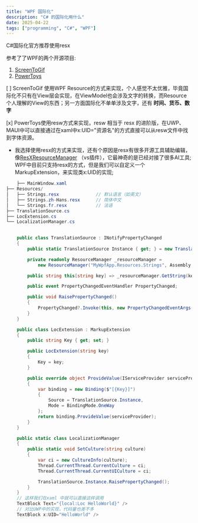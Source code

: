 ```yaml
---
title: "WPF 国际化"
description: "C# 的国际化用什么"
date: 2025-04-22
tags: ["programming", "C#", "WPF"]
---
```


C#国际化官方推荐使用resx

参考了了WPF的两个开源项目:
1. [ScreenToGif](https://github.com/NickeManarin/ScreenToGif) 
2. [PowerToys](https://github.com/microsoft/PowerToys)

[ ] ScreenToGif 使用WPF Resource的方式来实现，个人感觉不太优雅，毕竟国际化不只有在View层会实现，在ViewModel也会涉及文字的转换，而Resource个人理解的View的东西；另一方面国际化不单单涉及文字，还有 **时间、货币、数字**

[x] PowerToys使用resw方式来实现，resw 相当于 resx 的进阶版，在UWP、MAUI中可以直接通过在xaml中x:UID="资源名"的方式直接可以从resw文件中找到字体资源。

- 我选择使用resx的方式来实现，还有个原因是resx有很多开源工具辅助编辑，像[ResXResourceManager](https://github.com/dotnet/ResXResourceManager)
（vs插件），它最神奇的是已经对接了很多AI工具; WPF中目前只支持resx的方式，但是我们可以自定义一个MarkupExtension，来实现类x:UID的实现;
``` C#
    ├── MainWindow.xaml
├── Resources/
│   ├── Strings.resx              // 默认语言（如英文）
│   ├── Strings.zh-Hans.resx      // 简体中文
│   └── Strings.fr.resx           // 法语
├── TranslationSource.cs
├── LocExtension.cs
└── LocalizationManager.cs

    
    public class TranslationSource : INotifyPropertyChanged
    {
        public static TranslationSource Instance { get; } = new TranslationSource();

        private readonly ResourceManager _resourceManager =
            new ResourceManager("MyWpfApp.Resources.Strings", Assembly.GetExecutingAssembly());

        public string this[string key] => _resourceManager.GetString(key, CultureInfo.CurrentUICulture);

        public event PropertyChangedEventHandler PropertyChanged;

        public void RaisePropertyChanged()
        {
            PropertyChanged?.Invoke(this, new PropertyChangedEventArgs(string.Empty));
        }
    }

    public class LocExtension : MarkupExtension
    {
        public string Key { get; set; }

        public LocExtension(string key)
        {
            Key = key;
        }

        public override object ProvideValue(IServiceProvider serviceProvider)
        {
            var binding = new Binding($"[{Key}]")
            {
                Source = TranslationSource.Instance,
                Mode = BindingMode.OneWay
            };
            return binding.ProvideValue(serviceProvider);
        }
    }

    public static class LocalizationManager
    {
        public static void SetCulture(string culture)
        {
            var ci = new CultureInfo(culture);
            Thread.CurrentThread.CurrentCulture = ci;
            Thread.CurrentThread.CurrentUICulture = ci;

            TranslationSource.Instance.RaisePropertyChanged();
        }
    }
    // 这样我们在xaml 中就可以直接这样调用
    TextBlock Text="{local:Loc HelloWorld}" />
    // 对比UWP中的实现，代码量也差不多
    TextBlock x:UID="HelloWorld" />
```